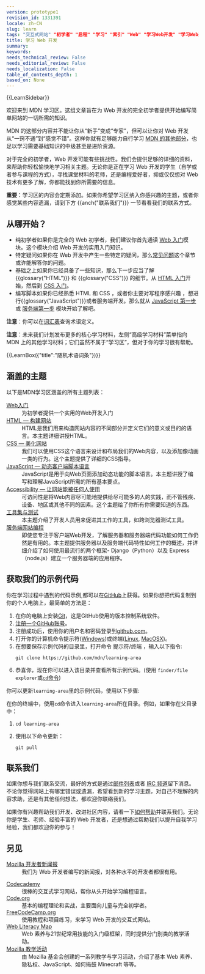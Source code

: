 ```yaml
---
version: prototype1
revision_id: 1331391
locale: zh-CN
slug: learn
tags: "交互式网站" "初学者" "启程" "学习" "索引" "Web" "学习Web开发" "学习Web开发的交互式网站"
title: 学习 Web 开发
summary: 
keywords: 
needs_technical_review: False
needs_editorial_review: False
needs_localization: False
table_of_contents_depth: 1
based_on: None
---
```

<div>{{LearnSidebar}}</div>

<div>
<p class="summary">欢迎来到 MDN 学习区。这组文章旨在为 Web 开发的完全初学者提供开始编写简单网站的一切所需的知识。</p>
</div>

<p>MDN 的这部分内容并不能让你从“新手”变成“专家”，但可以让你对 Web 开发从“一窍不通”到“感觉不错”。这样你就有足够能力自行学习 <a href="/zh-CN/">MDN 的其他部分</a>，也足以学习需要基础知识的中级甚至是进阶资源。</p>

<p>对于完全的初学者，Web 开发可能有些挑战性。我们会提供足够的详细的资料，来帮助你轻松愉快地学习相关主题。无论你是正在学习 Web 开发的学生（自学或者参与课程的方式），寻找课堂材料的老师，还是编程爱好者，抑或仅仅想对 Web 技术有更多了解，你都能找到你所需要的信息。</p>

<div class="warning">
<p><strong>重要</strong>：学习区的内容会定期添加。如果你希望学习区纳入你感兴趣的主题，或者你感觉某些内容遗漏，请到下方 {{anch("联系我们")}} 一节看看我们的联系方式。</p>
</div>

<h2 id="从哪开始？">从哪开始？</h2>

<ul class="card-grid">
 <li><span>纯初学者</span>如果你是完全的 Web 初学者，我们建议你首先通读 <a href="/zh-CN/Learn/Getting_started_with_the_web">Web 入门</a>模块。这个模块介绍 Web&nbsp;开发的实用入门知识。</li>
 <li><span>特定疑问</span>如果你在 Web 开发中产生一些特定的疑问，那么<a href="/zh-CN/docs/Learn/Common_questions">常见问题</a>这个章节或许能解答你的问题。</li>
 <li><span>基础之上</span>如果你已经具备了一些知识，那么下一步应当了解 {{glossary("HTML")}} 和 {{glossary("CSS")}} 的细节。从 <a href="/zh-CN/docs/Learn/HTML/Introduction_to_HTML">HTML 入门</a>开始，然后到 <a href="/zh-CN/docs/Learn/CSS/Introduction_to_CSS">CSS 入门</a>。</li>
 <li><span>编写脚本</span>如果你已经熟悉 HTML 和 CSS ，或者你主要对写程序感兴趣 ，想进行{{glossary("JavaScript")}}或者服务端开发。那么就从 <a href="/zh-CN/docs/Learn/JavaScript/First_steps">JavaScript 第一步</a> 或 <a href="/zh-CN/docs/Learn/Server-side/First_steps">服务端第一步</a> 模块开始了解吧。</li>
</ul>

<div class="note">
<p><strong>注意</strong>：你可以在<a href="/zh-CN/docs/Glossary">词汇表</a>查询术语定义。</p>
</div>

<div class="note">
<p><strong>注意</strong>：未来我们计划发布更多的核心学习材料，左侧“高级学习材料”菜单指向 MDN 上的其他学习材料；它们虽然不属于“学习区”，但对于你的学习很有帮助。</p>
</div>

<p>{{LearnBox({"title":"随机术语词条"})}}</p>

<h2 id="涵盖的主题">涵盖的主题</h2>

<p>以下是MDN学习区涵盖的所有主题列表：</p>

<dl>
 <dt><a href="https://developer.mozilla.org/en-US/docs/Learn/Getting_started_with_the_web">Web入门</a></dt>
 <dd>为初学者提供一个实用的Web开发入门</dd>
 <dt><a href="https://developer.mozilla.org/en-US/docs/Learn/HTML">HTML — 构建网站</a></dt>
 <dd>HTML是我们用来构造网站内容的不同部分并定义它们的意义或目的的语言。本主题详细讲授HTML。</dd>
 <dt><a href="https://developer.mozilla.org/en-US/docs/Learn/CSS">CSS — 美化网站</a></dt>
 <dd>我们可以使用CSS这个语言来设计和布局我们的Web内容，以及添加像动画一类的行为。这个主题提供了详细的CSS指导。</dd>
 <dt><a href="https://developer.mozilla.org/en-US/docs/Learn/JavaScript">JavaScript — 动态客户端脚本语言</a></dt>
 <dd>JavaScript是用于向Web页面添加动态功能的脚本语言。本主题讲授了编写和理解JavaScript所需的所有基本要点。</dd>
 <dt><a href="https://developer.mozilla.org/en-US/docs/Learn/Accessibility">Accessibility — 让网站能被任何人使用</a></dt>
 <dd>可访问性是将Web内容尽可能地提供给尽可能多的人的实践，而不管残疾、设备、地区或其他不同的因素。这个主题给了你所有你需要知道的东西。</dd>
 <dt><a href="https://developer.mozilla.org/en-US/docs/Learn/Tools_and_testing">工具集与测试</a></dt>
 <dd>本主题介绍了开发人员用来促进其工作的工具，如跨浏览器测试工具。</dd>
 <dt><a href="https://developer.mozilla.org/en-US/docs/Learn/Server-side">服务端网站编程</a></dt>
 <dd>即使您专注于客户端Web开发，了解服务器和服务器端代码功能如何工作仍然是有用的。本主题提供服务器以及服务端代码特性如何工作的概述，并详细介绍了如何使用最流行的两个框架- Django（Python）以及 Express（node.js）建立一个服务器端的应用程序。&nbsp;</dd>
</dl>

<h2 id="获取我们的示例代码">获取我们的示例代码</h2>

<p>你在学习过程中遇到的代码示例,都可以在<a href="https://github.com/mdn/learning-area/">GitHub</a>上获得。如果你想把代码复制到你的个人电脑上，最简单的方法是：</p>

<ol>
 <li>在你的电脑上安装<a href="https://git-scm.com/downloads">Git</a>，这是GitHub使用的版本控制系统软件。</li>
 <li><a href="https://github.com/join">注册一个GitHub账号</a>。</li>
 <li>注册成功后，使用你的用户名和密码登录到<a href="https://github.com/">github.com</a>。</li>
 <li>打开你的计算机命令提示符(<a href="https://www.lifewire.com/how-to-open-command-prompt-2618089">Windows</a>)或终端(<a href="https://help.ubuntu.com/community/UsingTheTerminal">Linux</a>, <a href="http://blog.teamtreehouse.com/introduction-to-the-mac-os-x-command-line">MacOSX</a>)。</li>
 <li>在想要保存示例代码的目录里，打开命令 提示符/终端 ，输入以下指令:
  <pre class="brush: bash line-numbers  language-bash">
<code class="language-bash">git clone https://github.com/mdn/learning-area</code></pre>
 </li>
 <li>恭喜你，现在你可以进入该目录并查看所有示例代码。(使用 <code>finder/file explorer</code>或<a href="https://en.wikipedia.org/wiki/Cd_(command)"><code>cd</code>命令</a>)</li>
</ol>

<p>你可以更新<code>learning-area</code>里的示例代码，使用以下步骤:</p>

<p>在你的终端中，使用<code>cd</code>命令进入<code>learning-area</code>所在目录。例如，如果你在父目录中：</p>

<ol>
 <li>
  <pre class="brush: bash line-numbers  language-bash">
<code class="language-bash">cd learning-area</code></pre>
 </li>
 <li>使用以下命令更新：
  <pre class="brush: bash">
<code>git pull</code></pre>
 </li>
</ol>

<h2 id="联系我们">联系我们</h2>

<p>如果你想与我们联系交流，最好的方式是通过<a href="/zh-CN/docs/MDN/Community/Conversations#Asynchronous_discussions">邮件列表</a>或者 <a href="/zh-CN/docs/MDN/Community/Conversations#Chat_in_IRC">IRC 频道</a>留下消息。不论你觉得网站上有哪里错误或遗漏，希望看到新的学习主题，对自己不理解的内容求助，还是有其他任何想法，都欢迎你联络我们。</p>

<p>如果你有兴趣帮助我们开发、改进社区内容，请看一下<a href="/zh-CN/Learn/How_to_contribute">如何帮助</a>并联系我们。无论你是学生、老师、经验丰富的 Web 开发者，还是想通过帮助我们以提升自我学习经验，我们都欢迎你的参与！</p>

<h2 id="另见">另见</h2>

<dl>
 <dt><a href="https://www.mozilla.org/zh-CN/newsletter/developer/">Mozilla 开发者新闻报</a></dt>
 <dd>我们为 Web 开发者编写的新闻报，对各种水平的开发者都很有用。</dd>
</dl>

<dl>
 <dt><a href="https://www.codecademy.com/">Codecademy</a></dt>
 <dd>很棒的交互式学习网站，帮你从头开始学习编程语言。</dd>
 <dt><a href="https://code.org/">Code.org</a></dt>
 <dd>基本的编程理论和实战，主要面向儿童与完全初学者。</dd>
 <dt><a href="https://www.freecodecamp.org/">FreeCodeCamp.org</a></dt>
 <dd>使用教程和项目练习，来学习 Web 开发的交互式网站。</dd>
 <dt><a href="https://learning.mozilla.org/web-literacy/">Web Literacy Map</a></dt>
 <dd>Web 素养与21世纪常用技能的入门级框架，同时提供分门别类的教学活动。</dd>
 <dt><a href="https://learning.mozilla.org/activities">Mozilla 教学活动</a></dt>
 <dd>由 Mozilla 基金会创建的一系列教学与学习活动，介绍了基本 Web 素养、隐私权、JavaScript、如何捣鼓 Minecraft 等等。</dd>
</dl>


